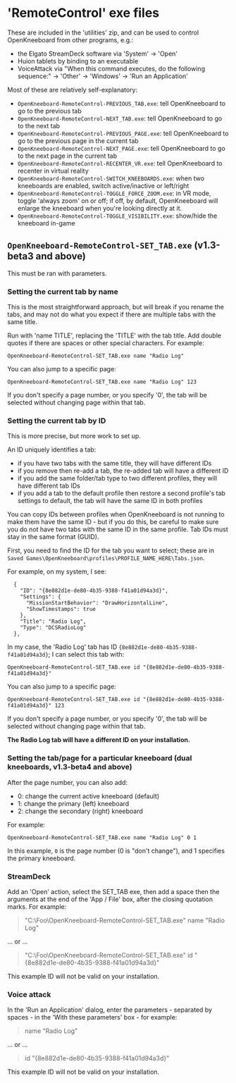 # 'RemoteControl' exe files

These are included in the 'utilities' zip, and can be used to control OpenKneeboard from other programs, e.g.:

- the Elgato StreamDeck software via 'System' -> 'Open'
- Huion tablets by binding to an executable
- VoiceAttack via "When this command executes, do the following sequence:" -> 'Other' -> 'Windows' -> 'Run an Application'

Most of these are relatively self-explanatory:

- `OpenKneeboard-RemoteControl-PREVIOUS_TAB.exe`: tell OpenKneeboard to go to the previous tab
- `OpenKneeboard-RemoteControl-NEXT_TAB.exe`: tell OpenKneeboard to go to the next tab
- `OpenKneeboard-RemoteControl-PREVIOUS_PAGE.exe`: tell OpenKneeboard to go to the previous page in the current tab
- `OpenKneeboard-RemoteControl-NEXT_PAGE.exe`: tell OpenKneeboard to go to the next page in the current tab
- `OpenKneeboard-RemoteControl-RECENTER_VR.exe`: tell OpenKneeboard to recenter in virtual reality
- `OpenKneeboard-RemoteControl-SWITCH_KNEEBOARDS.exe`: when two kneeboards are enabled, switch active/inactive or left/right
- `OpenKneeboard-RemoteControl-TOGGLE_FORCE_ZOOM.exe`: in VR mode, toggle 'always zoom' on or off; if off, by default, OpenKneeboard will enlarge the kneeboard when you're looking directly at it.
- `OpenKneeboard-RemoteControl-TOGGLE_VISIBILITY.exe`: show/hide the kneeboard in-game

## `OpenKneeboard-RemoteControl-SET_TAB.exe` (v1.3-beta3 and above)

This must be ran with parameters.

### Setting the current tab by name

This is the most straightforward approach, but will break if you rename the tabs, and may not do what you expect if there are multiple tabs with the same title.

Run with 'name TITLE', replacing the 'TITLE' with the tab title. Add double quotes if there are spaces or other special characters. For example:

    OpenKneeboard-RemoteControl-SET_TAB.exe name "Radio Log"

You can also jump to a specific page:

    OpenKneeboard-RemoteControl-SET_TAB.exe name "Radio Log" 123

If you don't specify a page number, or you specify '0', the tab will be selected without changing page within that tab.

### Setting the current tab by ID

This is more precise, but more work to set up.

An ID uniquely identifies a tab:
- if you have two tabs with the same title, they will have different IDs
- if you remove then re-add a tab, the re-added tab will have a different ID
- if you add the same folder/tab type to two different profiles, they will have different tab IDs
- if you add a tab to the default profile then restore a second profile's tab settings to default, the tab will have the same ID in both profiles

You can copy IDs between profiles when OpenKneeboard is not running to make them have the same ID - but if you do this, be careful to make sure you do not have two tabs with the same ID in the same profile. Tab IDs must stay in the same format (GUID).

First, you need to find the ID for the tab you want to select; these are in `Saved Games\OpenKneeboard\profiles\PROFILE_NAME_HERE\Tabs.json`.

For example, on my system, I see:

```
  {
    "ID": "{8e882d1e-de80-4b35-9388-f41a01d94a3d}",
    "Settings": {
      "MissionStartBehavior": "DrawHorizontalLine",
      "ShowTimestamps": true
    },
    "Title": "Radio Log",
    "Type": "DCSRadioLog"
  },
```

In my case, the 'Radio Log' tab has ID `{8e882d1e-de80-4b35-9388-f41a01d94a3d}`; I can select this tab with:

    OpenKneeboard-RemoteControl-SET_TAB.exe id "{8e882d1e-de80-4b35-9388-f41a01d94a3d}"

You can also jump to a specific page:

    OpenKneeboard-RemoteControl-SET_TAB.exe id "{8e882d1e-de80-4b35-9388-f41a01d94a3d}" 123

If you don't specify a page number, or you specify '0', the tab will be selected without changing page within that tab.

**The Radio Log tab will have a different ID on your installation.**

### Setting the tab/page for a particular kneeboard (dual kneeboards, v1.3-beta4 and above)

After the page number, you can also add:

- 0: change the current active kneeboard (default)
- 1: change the primary (left) kneeboard
- 2: change the secondary (right) kneeboard

For example:

    OpenKneeboard-RemoteControl-SET_TAB.exe name "Radio Log" 0 1

In this example, `0` is the page number (0 is "don't change"), and 1 specifies the primary kneeboard.

### StreamDeck

Add an 'Open' action, select the SET_TAB exe, then add a space then the arguments at the end of the 'App / File' box, after the closing quotation marks. For example:

> "C:\Foo\OpenKneeboard-RemoteControl-SET_TAB.exe" name "Radio Log"

... or ...

> "C:\Foo\OpenKneeboard-RemoteControl-SET_TAB.exe" id "{8e882d1e-de80-4b35-9388-f41a01d94a3d}"

This example ID will not be valid on your installation.

### Voice attack

In the 'Run an Application' dialog, enter the parameters - separated by spaces - in the 'With these parameters' box - for example:

> name "Radio Log"

... or ...

> id "{8e882d1e-de80-4b35-9388-f41a01d94a3d}"

This example ID will not be valid on your installation.
